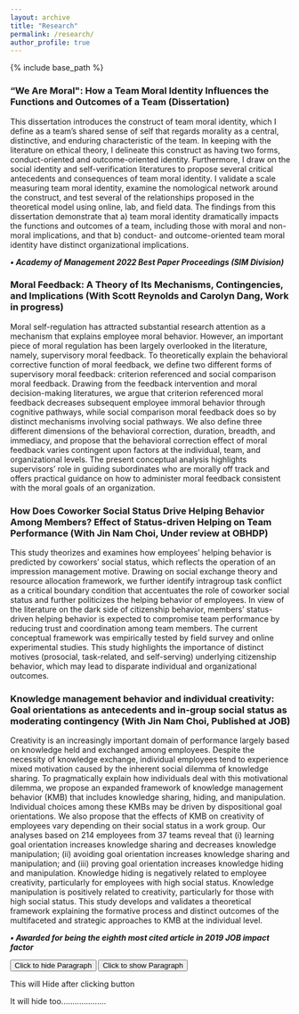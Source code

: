 ```yaml
---
layout: archive
title: "Research"
permalink: /research/
author_profile: true
---
```


{% include base_path %}

### “We Are Moral": How a Team Moral Identity Influences the Functions and Outcomes of a Team (Dissertation)

This dissertation introduces the construct of team moral identity, which I define as a team’s shared sense of self that regards morality as a central, distinctive, and enduring characteristic of the team. In keeping with the literature on ethical theory, I delineate this construct as having two forms, conduct-oriented and outcome-oriented identity. Furthermore, I draw on the social identity and self-verification literatures to propose several critical antecedents and consequences of team moral identity. I validate a scale measuring team moral identity, examine the nomological network around the construct, and test several of the relationships proposed in the theoretical model using online, lab, and field data. The findings from this dissertation demonstrate that a) team moral identity dramatically impacts the functions and outcomes of a team, including those with moral and non-moral implications, and that b) conduct- and outcome-oriented team moral identity have distinct organizational implications. 

**_•	Academy of Management 2022 Best Paper Proceedings (SIM Division)_**

### Moral Feedback: A Theory of Its Mechanisms, Contingencies, and Implications (With Scott Reynolds and Carolyn Dang, Work in progress)

Moral self-regulation has attracted substantial research attention as a mechanism that explains employee moral behavior. However, an important piece of moral regulation has been largely overlooked in the literature, namely, supervisory moral feedback. To theoretically explain the behavioral corrective function of moral feedback, we define two different forms of supervisory moral feedback: criterion referenced and social comparison moral feedback. Drawing from the feedback intervention and moral decision-making literatures, we argue that criterion referenced moral feedback decreases subsequent employee immoral behavior through cognitive pathways, while social comparison moral feedback does so by distinct mechanisms involving social pathways. We also define three different dimensions of the behavioral correction, duration, breadth, and immediacy, and propose that the behavioral correction effect of moral feedback varies contingent upon factors at the individual, team, and organizational levels. The present conceptual analysis highlights supervisors’ role in guiding subordinates who are morally off track and offers practical guidance on how to administer moral feedback consistent with the moral goals of an organization.  

### How Does Coworker Social Status Drive Helping Behavior Among Members? Effect of Status-driven Helping on Team Performance (With Jin Nam Choi, Under review at OBHDP)

This study theorizes and examines how employees’ helping behavior is predicted by coworkers’ social status, which reflects the operation of an impression management motive. Drawing on social exchange theory and resource allocation framework, we further identify intragroup task conflict as a critical boundary condition that accentuates the role of coworker social status and further politicizes the helping behavior of employees. In view of the literature on the dark side of citizenship behavior, members’ status-driven helping behavior is expected to compromise team performance by reducing trust and coordination among team members. The current conceptual framework was empirically tested by field survey and online experimental studies. This study highlights the importance of distinct motives (prosocial, task-related, and self-serving) underlying citizenship behavior, which may lead to disparate individual and organizational outcomes.

### Knowledge management behavior and individual creativity: Goal orientations as antecedents and in-group social status as moderating contingency (With Jin Nam Choi, Published at JOB)

Creativity is an increasingly important domain of performance largely based on knowledge held and exchanged among employees. Despite the necessity of knowledge exchange, individual employees tend to experience mixed motivation caused by the inherent social dilemma of knowledge sharing. To pragmatically explain how individuals deal with this motivational dilemma, we propose an expanded framework of knowledge management behavior (KMB) that includes knowledge sharing, hiding, and manipulation. Individual choices among these KMBs may be driven by dispositional goal orientations. We also propose that the effects of KMB on creativity of employees vary depending on their social status in a work group. Our analyses based on 214 employees from 37 teams reveal that (i) learning goal orientation increases knowledge sharing and decreases knowledge manipulation; (ii) avoiding goal orientation increases knowledge sharing and manipulation; and (iii) proving goal orientation increases knowledge hiding and manipulation. Knowledge hiding is negatively related to employee creativity, particularly for employees with high social status. Knowledge manipulation is positively related to creativity, particularly for those with high social status. This study develops and validates a theoretical framework explaining the formative process and distinct outcomes of the multifaceted and strategic approaches to KMB at the individual level.

_**•	Awarded for being the eighth most cited article in 2019 JOB impact factor**_



<script src="jquery-1.4.2.js" type="text/javascript"></script>
<button id="butt1">Click to hide Paragraph</button>
<button id="butt2">Click to show Paragraph</button>
  <p>This will Hide after clicking button</p>
  <p>It will hide too....................</p>
<script>
    $("#butt2").hide();
    $("#butt1").click(function () {
      $("p").hide("slow");
	  $("#butt1").hide("slow");
	 $("#butt2").show("slow");
    }); 
   $("#butt2").click(function () {
    $("p").show("slow");
    });
</script>
